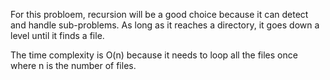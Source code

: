 For this probloem, recursion will be a good choice because it can detect and handle sub-problems. As long as it reaches a directory, it goes down a level until it finds a file. 

The time complexity is O(n) because it needs to loop all the files once where n is the number of files. 